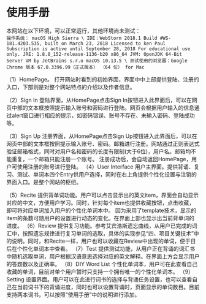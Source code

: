 # 使用手册
本网站在以下环境，可以正常运行，其他环境尚未测试：\
`操作系统： macOS High Sierra \
IDE：WebStorm 2018.1
		Build #WS-181.4203.535, built on March 23, 2018
		Licensed to ken Paul
		Subscription is active until September 28, 2018
		For educational use only.
		JRE: 1.8.0_152-release-1136-b20 x86_64
		JVM: OpenJDK 64-Bit Server VM by JetBrains s.r.o
		macOS 10.13.5 \
测试使用的浏览器：Google Chrome 版本 67.0.3396.99（正式版本） （64 位） for Mac`

（1）HomePage。
打开网站时看到的初始界面，界面中中上部提供登陆、注册的入口，下部则是对整个网站特点的介绍以及作者信息。

（2）Sign In
登陆界面，从HomePage点击Sign In按钮进入此界面后，可以在网页中部的文本框按照提示输入账号和密码进行登陆。网页会根据用户输入的信息通过alert窗口进行相应的提示，如密码错误、账号不存在、未输入密码、登陆成功等。

（3）Sign Up
注册界面，从HomePage点击Sign Up按钮进入此界面后，可以在网页中部的文本框按照提示输入账号、密码。邮箱进行注册。网站通过正则表达式验证邮箱格式，同时对用户名和密码的长度有限制(大于6位)，用户名。邮箱均不能重复，一个邮箱只能注册一个账号。
注册成功后，会自动返回HomePage，用户可使用注册的账号进行登陆。
（4）User Interface
用户主界面。提供背诵、复习、测试、单词本四个Entry供用户选择，同时在右上角提供个性化设置与注销的界面入口。是整个网站的枢纽。

（5）Recite
提供背单词功能。用户可以点击显示出的英文item，界面会自动显示对应的中文，方便用户学习。同时，针对每个item也提供收藏按钮，点击收藏，即可将对应单词加入用户的个性化单词本中。
因为采用了template技术，显示的item的条数可随用户的设置进行动态的变化。在界面上部也显示出当前背单词的进度。
（6）Review
提供复习功能。参考艾宾浩斯遗忘曲线，从用户已完成的词汇中，按照遗忘规律进行复习单词的选取，具体的实现参见“四、项目关键技术”中的说明。同时，和Recite一样，用户也可以收藏在Review中出现的单词，便于日后在个性化单词本中查看。
（7）Test
提供测试功能，从用户正在背诵的词汇书中随机选取单词，用户根据汉语意思选择对应的英文解释。在界面上方会显示用户的答题数以及正确率。
（8）DIY Word List
个性化单词本，用户可在此查看自己收藏的单词，目前对单个用户暂时只支持一个拥有唯一的个性化单词本。
（9）Setting
设置界面。用户可以在此进行词书的选择与背诵任务设置，也可以查看自己在当前词书下的背诵进度，同时也可以设置背诵时，页面显示的单词数目。目前支持两本词书，可以按照“使用手册”中的说明进行添加。
